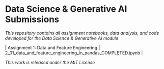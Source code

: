 # Data Science & Generative AI Submissions
  *This repository contains all assignment notebooks, data analysis, and code developed for the Data Science & Generative AI module*
  
  | Assignment 1: Data and Feature Engineering | 2_01_data_and_feature_engineering_in_pandas_COMPLETED.ipynb |



  *This work is released under the MIT License*

